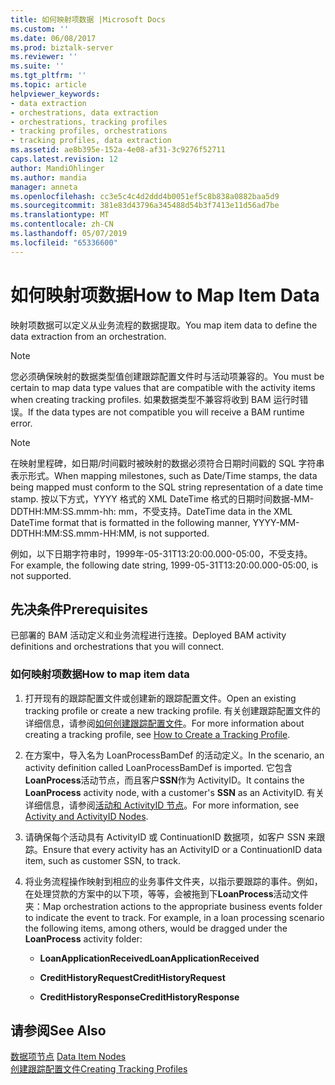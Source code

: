 ```yaml
---
title: 如何映射项数据 |Microsoft Docs
ms.custom: ''
ms.date: 06/08/2017
ms.prod: biztalk-server
ms.reviewer: ''
ms.suite: ''
ms.tgt_pltfrm: ''
ms.topic: article
helpviewer_keywords:
- data extraction
- orchestrations, data extraction
- orchestrations, tracking profiles
- tracking profiles, orchestrations
- tracking profiles, data extraction
ms.assetid: ae8b395e-152a-4e08-af31-3c9276f52711
caps.latest.revision: 12
author: MandiOhlinger
ms.author: mandia
manager: anneta
ms.openlocfilehash: cc3e5c4c4d2ddd4b0051ef5c8b838a0882baa5d9
ms.sourcegitcommit: 381e83d43796a345488d54b3f7413e11d56ad7be
ms.translationtype: MT
ms.contentlocale: zh-CN
ms.lasthandoff: 05/07/2019
ms.locfileid: "65336600"
---
```

# <a name="how-to-map-item-data"></a><span data-ttu-id="48480-102">如何映射项数据</span><span class="sxs-lookup"><span data-stu-id="48480-102">How to Map Item Data</span></span>
<span data-ttu-id="48480-103">映射项数据可以定义从业务流程的数据提取。</span><span class="sxs-lookup"><span data-stu-id="48480-103">You map item data to define the data extraction from an orchestration.</span></span>  
  
> [!NOTE]
>  <span data-ttu-id="48480-104">您必须确保映射的数据类型值创建跟踪配置文件时与活动项兼容的。</span><span class="sxs-lookup"><span data-stu-id="48480-104">You must be certain to map data type values that are compatible with the activity items when creating tracking profiles.</span></span> <span data-ttu-id="48480-105">如果数据类型不兼容将收到 BAM 运行时错误。</span><span class="sxs-lookup"><span data-stu-id="48480-105">If the data types are not compatible you will receive a BAM runtime error.</span></span>  
  
> [!NOTE]
>  <span data-ttu-id="48480-106">在映射里程碑，如日期/时间戳时被映射的数据必须符合日期时间戳的 SQL 字符串表示形式。</span><span class="sxs-lookup"><span data-stu-id="48480-106">When mapping milestones, such as Date/Time stamps, the data being mapped must conform to the SQL string representation of a date time stamp.</span></span> <span data-ttu-id="48480-107">按以下方式，YYYY 格式的 XML DateTime 格式的日期时间数据-MM-DDTHH:MM:SS.mmm-hh: mm，不受支持。</span><span class="sxs-lookup"><span data-stu-id="48480-107">DateTime data in the XML DateTime format that is formatted in the following manner, YYYY-MM-DDTHH:MM:SS.mmm-HH:MM, is not supported.</span></span>  
>   
>  <span data-ttu-id="48480-108">例如，以下日期字符串时，1999年-05-31T13:20:00.000-05:00，不受支持。</span><span class="sxs-lookup"><span data-stu-id="48480-108">For example, the following date string, 1999-05-31T13:20:00.000-05:00, is not supported.</span></span>  
  
## <a name="prerequisites"></a><span data-ttu-id="48480-109">先决条件</span><span class="sxs-lookup"><span data-stu-id="48480-109">Prerequisites</span></span>  
 <span data-ttu-id="48480-110">已部署的 BAM 活动定义和业务流程进行连接。</span><span class="sxs-lookup"><span data-stu-id="48480-110">Deployed BAM activity definitions and orchestrations that you will connect.</span></span>  
  
### <a name="how-to-map-item-data"></a><span data-ttu-id="48480-111">如何映射项数据</span><span class="sxs-lookup"><span data-stu-id="48480-111">How to map item data</span></span>  
  
1.  <span data-ttu-id="48480-112">打开现有的跟踪配置文件或创建新的跟踪配置文件。</span><span class="sxs-lookup"><span data-stu-id="48480-112">Open an existing tracking profile or create a new tracking profile.</span></span> <span data-ttu-id="48480-113">有关创建跟踪配置文件的详细信息，请参阅[如何创建跟踪配置文件](../core/how-to-create-a-tracking-profile.md)。</span><span class="sxs-lookup"><span data-stu-id="48480-113">For more information about creating a tracking profile, see [How to Create a Tracking Profile](../core/how-to-create-a-tracking-profile.md).</span></span>  
  
2.  <span data-ttu-id="48480-114">在方案中，导入名为 LoanProcessBamDef 的活动定义。</span><span class="sxs-lookup"><span data-stu-id="48480-114">In the scenario, an activity definition called LoanProcessBamDef is imported.</span></span> <span data-ttu-id="48480-115">它包含**LoanProcess**活动节点，而且客户**SSN**作为 ActivityID。</span><span class="sxs-lookup"><span data-stu-id="48480-115">It contains the **LoanProcess** activity node, with a customer's **SSN** as an ActivityID.</span></span> <span data-ttu-id="48480-116">有关详细信息，请参阅[活动和 ActivityID 节点](../core/activity-and-activityid-nodes.md)。</span><span class="sxs-lookup"><span data-stu-id="48480-116">For more information, see [Activity and ActivityID Nodes](../core/activity-and-activityid-nodes.md).</span></span>  
  
3.  <span data-ttu-id="48480-117">请确保每个活动具有 ActivityID 或 ContinuationID 数据项，如客户 SSN 来跟踪。</span><span class="sxs-lookup"><span data-stu-id="48480-117">Ensure that every activity has an ActivityID or a ContinuationID data item, such as customer SSN, to track.</span></span>  
  
4.  <span data-ttu-id="48480-118">将业务流程操作映射到相应的业务事件文件夹，以指示要跟踪的事件。例如，在处理贷款的方案中的以下项，等等，会被拖到下**LoanProcess**活动文件夹：</span><span class="sxs-lookup"><span data-stu-id="48480-118">Map orchestration actions to the appropriate business events folder to indicate the event to track. For example, in a loan processing scenario the following items, among others, would be dragged under the **LoanProcess** activity folder:</span></span>  
  
    -   <span data-ttu-id="48480-119">**LoanApplicationReceived**</span><span class="sxs-lookup"><span data-stu-id="48480-119">**LoanApplicationReceived**</span></span>  
  
    -   <span data-ttu-id="48480-120">**CreditHistoryRequest**</span><span class="sxs-lookup"><span data-stu-id="48480-120">**CreditHistoryRequest**</span></span>  
  
    -   <span data-ttu-id="48480-121">**CreditHistoryResponse**</span><span class="sxs-lookup"><span data-stu-id="48480-121">**CreditHistoryResponse**</span></span>  
  
## <a name="see-also"></a><span data-ttu-id="48480-122">请参阅</span><span class="sxs-lookup"><span data-stu-id="48480-122">See Also</span></span>  
 <span data-ttu-id="48480-123">[数据项节点](../core/data-item-nodes.md) </span><span class="sxs-lookup"><span data-stu-id="48480-123">[Data Item Nodes](../core/data-item-nodes.md) </span></span>  
 [<span data-ttu-id="48480-124">创建跟踪配置文件</span><span class="sxs-lookup"><span data-stu-id="48480-124">Creating Tracking Profiles</span></span>](../core/creating-tracking-profiles.md)